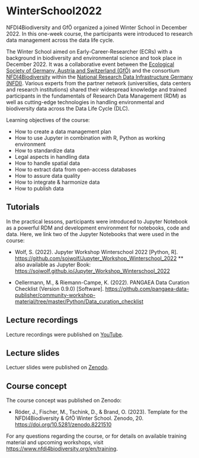 # WinterSchool2022

NFDI4Biodiversity and GfÖ organized a joined Winter School in December 2022. In this one-week course, the participants were introduced to research data management across the data life cycle. 

The Winter School aimed on Early-Career-Researcher (ECRs) with a background in biodiversity and environmental science and took place in December 2022. It was a collaborative event between the [Ecological Society of Germany, Austria and Switzerland (GfÖ)](https://gfoe.org/) and the consortium [NFDI4Biodiversity](https://www.nfdi4biodiversity.org) within the [National Research Data Infrastructure Germany (NFDI)](https://www.nfdi.de/). Various experts from the partner network (universities, data centers and research institutions) shared their widespread knowledge and trained participants in the fundamentals of Research Data Management (RDM) as well as cutting-edge technologies in handling environmental and biodiversity data across the Data Life Cycle (DLC).

Learning objectives of the course:

*    How to create a data management plan
*    How to use Jupyter in combination with R, Python as working environment
*    How to standardize data
*    Legal aspects in handling data
*    How to handle spatial data
*    How to extract data from open-access databases
*    How to assure data quality
*    How to integrate & harmonize data
*    How to publish data

## Tutorials

In the practical lessons, participants were introduced to Jupyter Notebook as a powerful RDM and development environment for notebooks, code and data. Here, we link two of the Jupyter Notebooks that were used in the course:

* Wolf, S. (2022). Jupyter Workshop Winterschool 2022 [Python, R]. https://github.com/sojwolf/Jupyter_Workshop_Winterschool_2022
** also available as Jupyter Book: https://sojwolf.github.io/Jupyter_Workshop_Winterschool_2022

* Oellermann, M., & Riemann-Campe, K. (2022). PANGAEA Data Curation Checklist (Version 0.9.0) [Software]. https://github.com/pangaea-data-publisher/community-workshop-material/tree/master/Python/Data_curation_checklist

## Lecture recordings

Lecture recordings were published on [YouTube](https://www.youtube.com/playlist?list=PL06Unzn1hDrhZ4mfsdfeypJajuGsuzdfm).

## Lecture slides

Lectuer slides were published on [Zenodo](https://zenodo.org/communities/nfdi4biodiv/search?page=1&size=20&q=title:(%22Legal%22)%20OR%20(keywords:(%22winterschool2022%22%20OR%20%22WinterSchool2022%22%20OR%20%22Winterschool2022%22)%20AND%20(%22nfdi4biodiversity%22%20OR%20%22NFDI4Biodiversity%22))).

## Course concept

The course concept was published on Zenodo:

* Röder, J., Fischer, M., Tschink, D., & Brand, O. (2023). Template for the NFDI4Biodiversity & GfÖ Winter School. Zenodo, 20. https://doi.org/10.5281/zenodo.8221510

For any questions regarding the course, or for details on available training material and upcoming workshops, visit https://www.nfdi4biodiversity.org/en/training.








